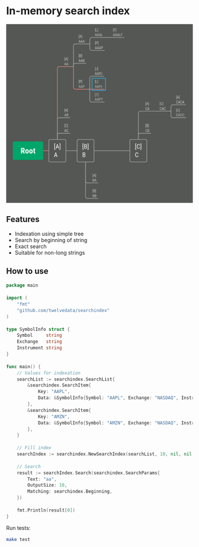 # In-memory search index

![](illustration.png)

## Features

- Indexation using simple tree
- Search by beginning of string
- Exact search
- Suitable for non-long strings

## How to use

```go
package main

import (
    "fmt"
    "github.com/twelvedata/searchindex"
)

type SymbolInfo struct {
    Symbol     string
    Exchange   string
    Instrument string
}

func main() {
    // Values for indexation
    searchList := searchindex.SearchList{
        &searchindex.SearchItem{
            Key: "AAPL",
            Data: &SymbolInfo{Symbol: "AAPL", Exchange: "NASDAQ", Instrument: "Apple Inc"},
        },
        &searchindex.SearchItem{
            Key: "AMZN",
            Data: &SymbolInfo{Symbol: "AMZN", Exchange: "NASDAQ", Instrument: "Amazon.com Inc"},
        },
    }

    // Fill index
    searchIndex := searchindex.NewSearchIndex(searchList, 10, nil, nil, true, nil)

    // Search
    result := searchIndex.Search(searchindex.SearchParams{
        Text: "aa",
        OutputSize: 10,
        Matching: searchindex.Beginning,
    })

    fmt.Println(result[0])
}
```

Run tests:

```bash
make test
```
